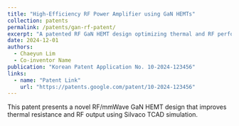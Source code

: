 ```yaml
---
title: "High-Efficiency RF Power Amplifier using GaN HEMTs"
collection: patents
permalink: /patents/gan-rf-patent/
excerpt: "A patented RF GaN HEMT design optimizing thermal and RF performance."
date: 2024-12-01
authors:
  - Chaeyun Lim
  - Co-inventor Name
publication: "Korean Patent Application No. 10-2024-123456"
links:
  - name: "Patent Link"
    url: "https://patents.google.com/patent/10-2024-123456"
---
```

This patent presents a novel RF/mmWave GaN HEMT design that improves thermal resistance and RF output using Silvaco TCAD simulation.
